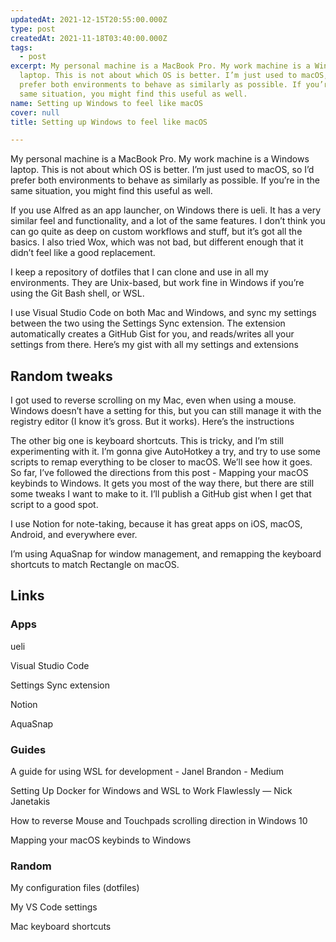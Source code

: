 ```yaml
---
updatedAt: 2021-12-15T20:55:00.000Z
type: post
createdAt: 2021-11-18T03:40:00.000Z
tags:
  - post
excerpt: My personal machine is a MacBook Pro. My work machine is a Windows
  laptop. This is not about which OS is better. I’m just used to macOS, so I’d
  prefer both environments to behave as similarly as possible. If you’re in the
  same situation, you might find this useful as well.
name: Setting up Windows to feel like macOS
cover: null
title: Setting up Windows to feel like macOS

---
```


My personal machine is a MacBook Pro. My work machine is a Windows laptop. This is not about which OS is better. I’m just used to macOS, so I’d prefer both environments to behave as similarly as possible. If you’re in the same situation, you might find this useful as well.

If you use Alfred as an app launcher, on Windows there is ueli. It has a very similar feel and functionality, and a lot of the same features. I don’t think you can go quite as deep on custom workflows and stuff, but it’s got all the basics. I also tried Wox, which was not bad, but different enough that it didn’t feel like a good replacement.

I keep a repository of dotfiles that I can clone and use in all my environments. They are Unix-based, but work fine in Windows if you’re using the Git Bash shell, or WSL.

I use Visual Studio Code on both Mac and Windows, and sync my settings between the two using the Settings Sync extension. The extension automatically creates a GitHub Gist for you, and reads/writes all your settings from there. Here’s my gist with all my settings and extensions

## Random tweaks

I got used to reverse scrolling on my Mac, even when using a mouse. Windows doesn’t have a setting for this, but you can still manage it with the registry editor (I know it’s gross. But it works). Here’s the instructions

The other big one is keyboard shortcuts. This is tricky, and I’m still experimenting with it. I’m gonna give AutoHotkey a try, and try to use some scripts to remap everything to be closer to macOS. We’ll see how it goes. So far, I’ve followed the directions from this post - Mapping your macOS keybinds to Windows. It gets you most of the way there, but there are still some tweaks I want to make to it. I’ll publish a GitHub gist when I get that script to a good spot.

I use Notion for note-taking, because it has great apps on iOS, macOS, Android, and everywhere ever.

I’m using AquaSnap for window management, and remapping the keyboard shortcuts to match Rectangle on macOS.

## Links

### Apps

ueli

Visual Studio Code

Settings Sync extension

Notion

AquaSnap

### Guides

A guide for using WSL for development - Janel Brandon - Medium

Setting Up Docker for Windows and WSL to Work Flawlessly — Nick Janetakis

How to reverse Mouse and Touchpads scrolling direction in Windows 10

Mapping your macOS keybinds to Windows

### Random

My configuration files (dotfiles)

My VS Code settings

Mac keyboard shortcuts
